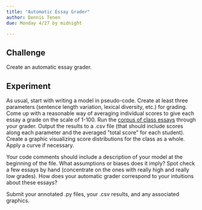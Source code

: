 ```yaml
---
title: "Automatic Essay Grader"
author: Dennis Tenen
due: Monday 4/27 by midnight

---
```


## Challenge

Create an automatic essay grader.

## Experiment

As usual, start with writing a model in pseudo-code. Create at least three
parameters (sentence length variation, lexical diversity, etc.) for grading.
Come up with a reasonable way of averaging individual scores to give each essay
a grade on the scale of 1-100. Run the [corpus of class
essays](https://courseworks.columbia.edu/access/content/group/CSENW1002_001_2015_1/Course%20Materials/Digital%20Humanities/scripts/4-10/papers.zip)
through your grader. Output the results to a .csv file (that should include
scores along each parameter and the averaged "total score" for each student).
Create a graphic visualizing score distributions for the class as a whole.
Apply a curve if necessary.

Your code comments should include a description of your model at
the beginning of the file. What assumptions or biases does it imply? Spot check
a few essays by hand (concentrate on the ones with really high and really low
grades). How does your automatic grader correspond to your intuitions about
these essays?

Submit your annotated .py files, your .csv results, and any associated graphics.

